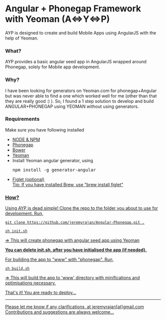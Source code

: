 <h1>Angular + Phonegap Framework with Yeoman (A<=>Y<=>P) </h1>

AYP is designed to create and build Mobile Apps using AngularJS with the help of Yeoman.

<h3>What?</h3>

AYP provides a basic angular seed app in AngularJS wrapped around Phonegap, solely for Mobile app development.

<h3>Why?</h3>

I have been looking for generators on Yeoman.com for phonegap+Angular but was never able to find 
a one which worked well for me (other than that they are really good :) ). So, I found a 1 step solution
to develop and build ANGULAR+PHONEGAP using YEOMAN without using generators. 

<h3>Requirements</h3>

Make sure you have following installed
<ul>
<li><a href="http://nodejs.org">NODE & NPM</a></li>
<li><a href="http://phonegap.com">Phonegap</a></li>
<li><a href="http://bower.io">Bower</a></li>
<li><a href="http://yeoman.io">Yeoman</a></li>
<li>Install Yeoman angular generator, using <pre>npm install -g generator-angular</pre></li>
<li><a href="http://www.figlet.org">Figlet (optional)</li> Tip: If you have installed Brew, use "brew install figlet"
</ul>

<h3>How?</h3>

Using AYP is dead simple! Clone the repo to the folder you about to use for development. Run, 
	
	git clone https://github.com/jeremyrajan/Angular-Phonegap.git .

	sh init.sh

=> This will create phonegap with angular seed app using Yeoman

<b>You can delete init.sh, after you have initialised the app (if needed).</b>

For building the app to "www" with "phonegap". Run,

	sh build.sh

=> This will build the app to 'www' directory with minifications and optimisations necessary.

That's it! You are ready to deploy...

<hr/>

Please let me know if any clarifications, at jeremyrajan[at]gmail.com 
<br/>
Contributions and suggestions are always welcome...